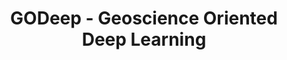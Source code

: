 ---
title: GODeep - Geoscience Oriented Deep Learning
type: landing
show_breadcrumb: true

tags: ["R&D"]

sections:
  - block: hero
    content:
      title: '**GoDeep**'
      image:
        filename: GoDeep_hero.png
      cta:
        label: Know more
        url: "/projects/researchanddevlopment/knowmore/godeep/"

      text: |-
        The Geoscience Oriented Deep Learning (GODeep) project, in partnership with Petrobras, seeks to improve deep machine learning models to solve geoscience problems. From a computational point of view, the project focuses on applying machine learning models to complex data such as images and time series. For geosciences, such models are useful in Oil exploration from seismic images, easy and well mining data.

        <!--Custom spacing-->
        <div class="mb-3"></div>
        <!--GitHub Button JS-->
        <script async defer src="https://buttons.github.io/buttons.js"></script>        
    design:
      background:
        text_color_light: true
---